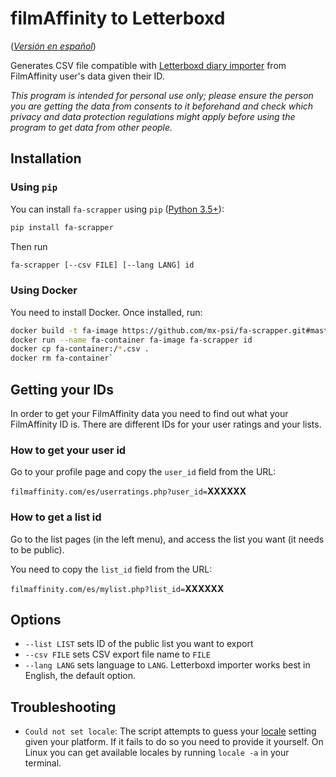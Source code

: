 # filmAffinity to Letterboxd

(_[Versión en español](https://github.com/mx-psi/fa-scrapper/blob/master/README_es.md)_)

Generates CSV file compatible with
[Letterboxd diary importer](https://letterboxd.com/about/importing-data/) from
FilmAffinity user's data given their ID.

_This program is intended for personal use only; please ensure the person you
are getting the data from consents to it beforehand and check which privacy and
data protection regulations might apply before using the program to get data
from other people._

## Installation

### Using `pip`

You can install `fa-scrapper` using `pip` ([Python 3.5+](https://www.python.org/)):

```sh
pip install fa-scrapper
```

Then run

```sh
fa-scrapper [--csv FILE] [--lang LANG] id
```

### Using Docker

You need to install Docker. Once installed, run:

```sh
docker build -t fa-image https://github.com/mx-psi/fa-scrapper.git#master
docker run --name fa-container fa-image fa-scrapper id
docker cp fa-container:/*.csv .
docker rm fa-container`
```

## Getting your IDs

In order to get your FilmAffinity data you need to find out what your
FilmAffinity ID is. There are different IDs for your user ratings and your
lists.

### How to get your user id

Go to your profile page and copy the `user_id` field from the URL:

`filmaffinity.com/es/userratings.php?user_id=`**XXXXXX**

### How to get a list id

Go to the list pages (in the left menu), and access the list you want (it needs
to be public).

You need to copy the `list_id` field from the URL:

`filmaffinity.com/es/mylist.php?list_id=`**XXXXXX**

## Options

- `--list LIST` sets ID of the public list you want to export
- `--csv FILE` sets CSV export file name to `FILE`
- `--lang LANG` sets language to `LANG`. Letterboxd importer works best in
  English, the default option.

## Troubleshooting

- `Could not set locale`: The script attempts to guess your
  [locale](<https://en.wikipedia.org/wiki/Locale_(computer_software)>) setting
  given your platform. If it fails to do so you need to provide it yourself. On
  Linux you can get available locales by running `locale -a` in your terminal.
